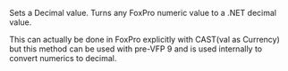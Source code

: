 ﻿Sets a Decimal value. Turns any FoxPro numeric value to a .NET decimal value.This can actually be done in FoxPro explicitly with CAST(val as Currency) but this method can be used with pre-VFP 9 and is used internally to convert numerics to decimal.